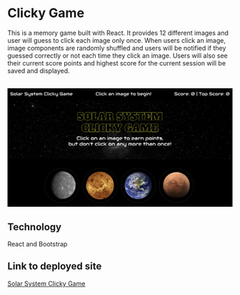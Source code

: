<h1> Clicky Game</h1>

This is a memory game built with React. It provides 12 different images and user will guess to click each image only once. When users click an image, image components are randomly shuffled and users will be notified if they guessed correctly or not each time they click an image. Users will also see their current score points and highest score for the current session will be saved and displayed.

<br>
<img src="src/images/clickygame.png">

## Technology
React and Bootstrap

## Link to deployed site
<a href="https://warm-waters-01857.herokuapp.com/">Solar System Clicky Game</a>